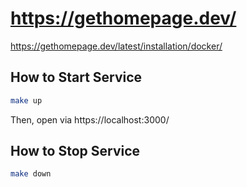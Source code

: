 # https://gethomepage.dev/

https://gethomepage.dev/latest/installation/docker/

## How to Start Service

```bash
make up

```

Then, open via https://localhost:3000/

## How to Stop Service

```bash
make down

```
